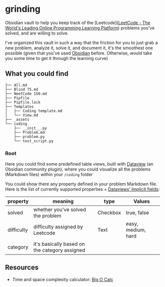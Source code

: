 # grinding

Obsidian vault to help you keep track of the [Leetcode]([LeetCode - The World's Leading Online Programming Learning Platform](https://leetcode.com/)) problems you've solved, and are willing to solve.

I've organized this vault in such a way that the friction for you to just grab a new problem, analyze it, solve it, and document it, it's the smoothest one possible (given that you've used [Obsidian]() before. Otherwise, would take you some time to get it through the learning curve)

## What you could find

```shel
├── All.md
├── Blind 75.md
├── NeetCode 150.md
├── Pipfile
├── Pipfile.lock
├── Templates
│   ├── Coding template.md
│   └── View.md
├── _assets
└── coding
	├── __init__.py
    ├── Problem.md
    ├── problem.py
    └── test_script.py
```

### Root

Here you could find some predefined table views, built with [Dataview](https://blacksmithgu.github.io/obsidian-dataview/api/intro/) (an Obsidian community plugin), where you could visualize all the problems (Markdown files) within your `/coding` folder

You could show there any property defined in your problem Markdown file. Here is the list of currently supported properties + [Dataviews' Implicit fields](https://blacksmithgu.github.io/obsidian-dataview/annotation/metadata-pages/#implicit-fields):

| property   | meaning                                        | type     | Values             |
| ---------- | ---------------------------------------------- | -------- | ------------------ |
| solved     | whether you've solved the problem              | Checkbox | true, false        |
| difficulty | difficulty assigned by Leetcode                | Text     | easy, medium, hard |
| category   | it's basically based on the category assigned  |          |                    |

## Resources

- Time and space complexity calculator: [Big O Calc](https://www.bigocalc.com/)